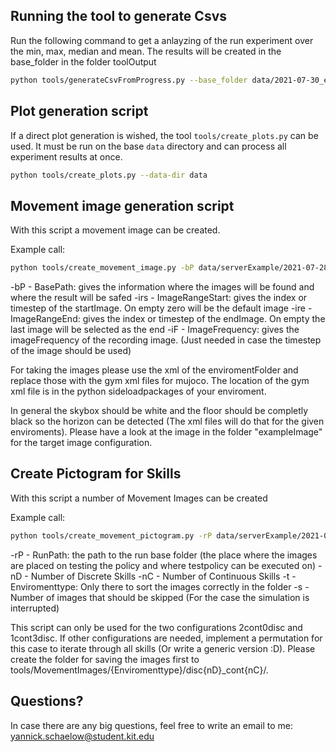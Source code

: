 ## Running the tool to generate Csvs

Run the following command to get a anlayzing of the run experiment over the min, max, median and mean.
The results will be created in the base_folder in the folder toolOutput
```bash
python tools/generateCsvFromProgress.py --base_folder data/2021-07-30_exp_grid_walker2d-v2_disc0_cont2
```

## Plot generation script

If a direct plot generation is wished, the tool `tools/create_plots.py` can be used.
It must be run on the base `data` directory and can process all experiment results at once. 

```bash
python tools/create_plots.py --data-dir data
```

## Movement image generation script

With this script a movement image can be created. 

Example call:
``` bash
python tools/create_movement_image.py -bP data/serverExample/2021-07-28_exp_grid_hopper-v2_disc0_cont2/2021-07-28_12-36-18-exp_grid_hopper-v2_disc0_cont2_s0/images/ -irs 730 -ire 850 -iF 10
```

-bP - BasePath: gives the information where the images will be found and where the result will be safed
-irs - ImageRangeStart: gives the index or timestep of the startImage. On empty zero will be the default image
-ire - ImageRangeEnd: gives the index or timestep of the endImage. On empty the last image will be selected as the end
-iF - ImageFrequency: gives the imageFrequency of the recording image. (Just needed in case the timestep of the image should be used)

For taking the images please use the xml of the enviromentFolder and replace those with the gym xml files for mujoco.
The location of the gym xml file is in the python sideloadpackages of your enviroment.

In general the skybox should be white and the floor should be completly black so the horizon can be detected (The xml files will do that for the given enviroments).
Please have a look at the image in the folder "exampleImage" for the target image configuration.

## Create Pictogram for Skills

With this script a number of Movement Images can be created

Example call:
``` bash
python tools/create_movement_pictogram.py -rP data/serverExample/2021-07-28_exp_grid_hopper-v2_disc0_cont2/2021-07-28_12-36-18-exp_grid_hopper-v2_disc0_cont2_s0/ -nD 0 -nC 2 -t Hopper
```

-rP - RunPath: the path to the run base folder (the place where the images are placed on testing the policy and where testpolicy can be executed on)
-nD - Number of Discrete Skills
-nC - Number of Continuous Skills
-t - Enviromenttype: Only there to sort the images correctly in the folder
-s - Number of images that should be skipped (For the case the simulation is interrupted)

This script can only be used for the two configurations 2cont0disc and 1cont3disc.
If other configurations are needed, implement a permutation for this case to iterate through all skills (Or write a generic version :D).
Please create the folder for saving the images first to tools/MovementImages/{Enviromenttype}/disc{nD}_cont{nC}/.


## Questions?
In case there are any big questions, feel free to write an email to me: yannick.schaelow@student.kit.edu